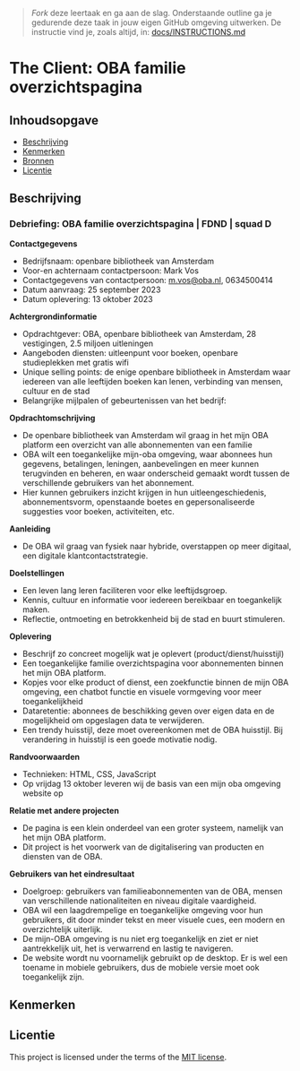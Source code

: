 > _Fork_ deze leertaak en ga aan de slag. Onderstaande outline ga je gedurende deze taak in jouw eigen GitHub omgeving uitwerken. De instructie vind je, zoals altijd, in: [docs/INSTRUCTIONS.md](docs/INSTRUCTIONS.md)

# The Client: OBA familie overzichtspagina
<!-- Geef je project een titel en schrijf in één zin wat het is -->

## Inhoudsopgave

  * [Beschrijving](#beschrijving)
  * [Kenmerken](#kenmerken)
  * [Bronnen](#bronnen)
  * [Licentie](#licentie)

## Beschrijving

### **Debriefing: OBA familie overzichtspagina | FDND | squad D**

**Contactgegevens**
* Bedrijfsnaam: openbare bibliotheek van Amsterdam
* Voor-en achternaam contactpersoon: Mark Vos
* Contactgegevens van contactpersoon: m.vos@oba.nl, 0634500414 
* Datum aanvraag: 25 september 2023
* Datum oplevering: 13 oktober 2023

**Achtergrondinformatie**
* Opdrachtgever: OBA, openbare bibliotheek van Amsterdam, 28 vestigingen, 2.5 miljoen uitleningen
* Aangeboden diensten: uitleenpunt voor boeken, openbare studieplekken met gratis wifi
* Unique selling points: de enige openbare bibliotheek in Amsterdam waar iedereen van alle leeftijden boeken kan lenen, verbinding van mensen, cultuur en de stad
* Belangrijke mijlpalen of gebeurtenissen van het bedrijf:

**Opdrachtomschrijving**
* De openbare bibliotheek van Amsterdam wil graag in het mijn OBA platform een overzicht van alle abonnementen van een familie
* OBA wilt een toegankelijke mijn-oba omgeving, waar abonnees hun gegevens, betalingen, leningen, aanbevelingen en meer kunnen terugvinden en beheren, en waar onderscheid gemaakt wordt tussen de verschillende gebruikers van het abonnement.
* Hier kunnen gebruikers inzicht krijgen in hun uitleengeschiedenis, abonnementsvorm, openstaande boetes en gepersonaliseerde suggesties voor boeken, activiteiten, etc.

**Aanleiding**
* De OBA wil graag van fysiek naar hybride, overstappen op meer digitaal, een digitale klantcontactstrategie.

**Doelstellingen**
* Een leven lang leren faciliteren voor elke leeftijdsgroep.
* Kennis, cultuur en informatie voor iedereen bereikbaar en toegankelijk maken.
* Reflectie, ontmoeting en betrokkenheid bij de stad en buurt stimuleren.

**Oplevering**
* Beschrijf zo concreet mogelijk wat je oplevert (product/dienst/huisstijl)
* Een toegankelijke familie overzichtspagina voor abonnementen binnen het mijn OBA platform.
* Kopjes voor elke product of dienst, een zoekfunctie binnen de mijn OBA omgeving, een chatbot functie en visuele vormgeving voor meer toegankelijkheid
* Dataretentie: abonnees de beschikking geven over eigen data en de mogelijkheid om opgeslagen data te verwijderen.
* Een trendy huisstijl, deze moet overeenkomen met de OBA huisstijl. Bij verandering in huisstijl is een goede motivatie nodig.

**Randvoorwaarden**
* Technieken: HTML, CSS, JavaScript
* Op vrijdag 13 oktober leveren wij de basis van een mijn oba omgeving website op

**Relatie met andere projecten**
* De pagina is een klein onderdeel van een groter systeem, namelijk van het mijn OBA platform.
* Dit project is het voorwerk van de digitalisering van producten en diensten van de OBA.

**Gebruikers van het eindresultaat**
* Doelgroep: gebruikers van familieabonnementen van de OBA, mensen van verschillende nationaliteiten en niveau digitale vaardigheid.
* OBA wil een laagdrempelige en toegankelijke omgeving voor hun gebruikers, dit door minder tekst en meer visuele cues, een modern en overzichtelijk uiterlijk.
* De mijn-OBA omgeving is nu niet erg toegankelijk en ziet er niet aantrekkelijk uit, het is verwarrend en lastig te navigeren.
* De website wordt nu voornamelijk gebruikt op de desktop. Er is wel een toename in mobiele gebruikers, dus de mobiele versie moet ook toegankelijk zijn. 

<!-- In de Beschrijving staat hoe je project er uit ziet, hoe het werkt en wat je er mee kan. -->
<!-- Voeg een mooie poster visual toe 📸 -->
<!-- Voeg een link toe naar Github Pages 🌐-->

## Kenmerken
<!-- Bij Kenmerken staat welke technieken zijn gebruikt en hoe. Wat is de HTML structuur? Wat zijn de belangrijkste dingen in CSS? Wat is er met Javascript gedaan en hoe? Misschien heb je een framwork of library gebruikt? -->



## Licentie

This project is licensed under the terms of the [MIT license](./LICENSE).
